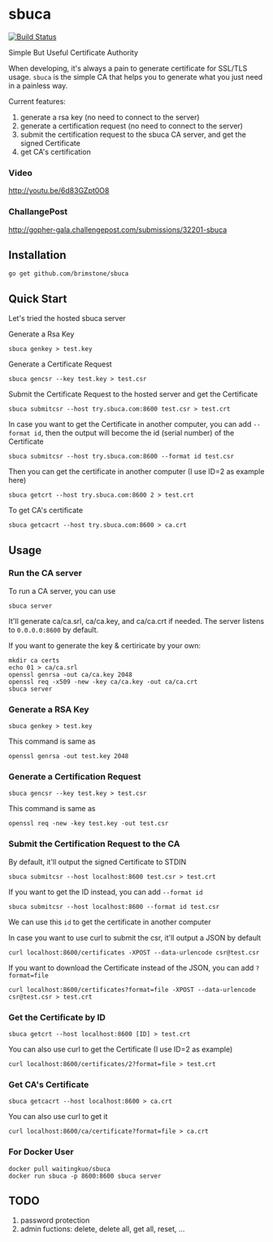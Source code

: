 # sbuca

[![Build Status](https://travis-ci.org/brimstone/sbuca.svg)](https://travis-ci.org/brimstone/sbuca)


Simple But Useful Certificate Authority

When developing, it's always a pain to generate certificate for SSL/TLS usage. `sbuca` is the simple CA that helps you to generate what you just need in a painless way.

Current features:

1. generate a rsa key (no need to connect to the server)
2. generate a certification request (no need to connect to the server)
3. submit the certification request to the sbuca CA server, and get the signed Certificate
4. get CA's certification 

### Video

<http://youtu.be/6d83GZpt0O8>

### ChallangePost

<http://gopher-gala.challengepost.com/submissions/32201-sbuca>


## Installation

    go get github.com/brimstone/sbuca


## Quick Start

Let's tried the hosted sbuca server

Generate a Rsa Key

    sbuca genkey > test.key

Generate a Certificate Request

    sbuca gencsr --key test.key > test.csr

Submit the Certificate Request to the hosted server and get the Certificate

    sbuca submitcsr --host try.sbuca.com:8600 test.csr > test.crt

In case you want to get the Certificate in another computer, you can add `--format id`, then the output will become the id (serial number) of the Certificate

    sbuca submitcsr --host try.sbuca.com:8600 --format id test.csr 

Then you can get the certificate in another computer (I use ID=2 as example here)

    sbuca getcrt --host try.sbuca.com:8600 2 > test.crt

To get CA's certificate

    sbuca getcacrt --host try.sbuca.com:8600 > ca.crt


## Usage

### Run the CA server

To run a CA server, you can use

    sbuca server

It'll generate ca/ca.srl, ca/ca.key, and ca/ca.crt if needed.
The server listens to `0.0.0.0:8600` by default.


If you want to generate the key & certiricate by your own:

    mkdir ca certs
    echo 01 > ca/ca.srl
    openssl genrsa -out ca/ca.key 2048
    openssl req -x509 -new -key ca/ca.key -out ca/ca.crt
    sbuca server


### Generate a RSA Key

    sbuca genkey > test.key

This command is same as

    openssl genrsa -out test.key 2048


### Generate a Certification Request

    sbuca gencsr --key test.key > test.csr

This command is same as

    openssl req -new -key test.key -out test.csr


### Submit the Certification Request to the CA

By default, it'll output the signed Certificate to STDIN 

    sbuca submitcsr --host localhost:8600 test.csr > test.crt

If you want to get the ID instead, you can add `--format id`

    sbuca submitcsr --host localhost:8600 --format id test.csr

We can use this `id` to get the certificate in another computer

In case you want to use curl to submit the csr, it'll output a JSON by default

    curl localhost:8600/certificates -XPOST --data-urlencode csr@test.csr

If you want to download the Certificate instead of the JSON, you can add `?format=file`

    curl localhost:8600/certificates?format=file -XPOST --data-urlencode csr@test.csr > test.crt


### Get the Certificate by ID

    sbuca getcrt --host localhost:8600 [ID] > test.crt

You can also use curl to get the Certificate (I use ID=2 as example)

    curl localhost:8600/certificates/2?format=file > test.crt


### Get CA's Certificate

    sbuca getcacrt --host localhost:8600 > ca.crt

You can also use curl to get it

    curl localhost:8600/ca/certificate?format=file > ca.crt


### For Docker User

    docker pull waitingkuo/sbuca
    docker run sbuca -p 8600:8600 sbuca server

## TODO

1. password protection
2. admin fuctions: delete, delete all, get all, reset, ...
